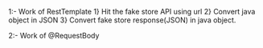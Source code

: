 1:- Work of RestTemplate
    1}  Hit the fake store API using url
    2}  Convert java object in JSON
    3}  Convert fake store response(JSON) in java object.

2:- Work of @RequestBody
